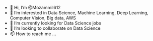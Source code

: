 - 👋 Hi, I’m @Mozammil612
- 👀 I’m interested in Data Science, Machine Learning, Deep Learning, Computer Vision, Big data, AWS
- 🌱 I’m currently looking for Data Science jobs
- 💞️ I’m looking to collaborate on Data Science
- 📫 How to reach me ...

<!---
Mozammil612/Mozammil612 is a ✨ special ✨ repository because its `README.md` (this file) appears on your GitHub profile.
You can click the Preview link to take a look at your changes.
--->
